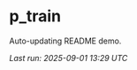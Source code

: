 # p_train

Auto-updating README demo.

<!--START_SECTION:status-->
_Last run: 2025-09-01 13:29 UTC_
<!--END_SECTION:status-->




























































































































































































































































































